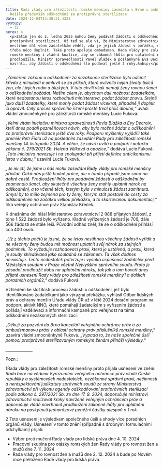 ```yaml
---
title: Rada vlády pro záležitosti romské menšiny zasedala v Brně u ombudsmana.
  Řešila především odškodnění za protiprávní sterilizace
date: 2024-12-04T14:30:21.432Z
vystupy:
  - tz
perex: >
  <p>Zatím jen do 2. ledna 2025 mohou ženy podávat žádosti o odškodnění za
  protiprávní sterilizaci. Už teď se ale ví, že Ministerstvo zdravotnictví
  nestihne dát všem žadatelkám vědět, zda je jejich žádost v pořádku, či zda je
  třeba něco doplnit. Také proto apeluje ombudsman, Rada vlády pro záležitosti
  romské menšiny i vládní koalice, aby se zákonná lhůta pro uplatnění nároku
  prodloužila. Ministr spravedlnosti Pavel Blažek a poslankyně Eva Decroix dnes
  navrhli, aby žádosti o odškodnění šlo podávat ještě 2 roky.&nbsp;</p>
---
```

<p>&bdquo;<em>Záměrem zákona o odškodnění za nezákonné sterilizace bylo odčinit křivdu z minulosti a omluvit se za příkoří, které ovlivnilo nejen životy tisíců žen, ale i jejich rodin a blízkých. V tuto chvíli však nemají ženy rovnou šanci o odškodnění požádat. Naším cílem je, abychom dali možnost žadatelkám, které nedostanou letos rozhodnutí ministerstva, podat žádost znovu. Stejně jako další žadatelky, které mohly podat žádost vícekrát, případně ji doplnit či opravit. Celý proces správního řízení prostě trval příliš dlouho,</em>&ldquo; uvádí vládní zmocněnkyně pro záležitosti romské menšiny Lucie Fuková.</p>

<p>&bdquo;<em>Velmi vítám iniciativu ministra spravedlnosti Pavla Blažka a Evy Decroix, kteří dnes podali pozměňovací návrh, aby bylo možné žádat o odškodnění za protiprávní sterilizace ještě dva roky. Podporu myšlenky vyjádřil také premiér Petr Fiala už na posledním zasedání Rady pro záležitosti romské menšiny 14. listopadu 2024. A věřím, že návrh uvítá a podpoří i autorka zákona č. 279/2021 Sb. Helena Válková a opozice,</em>&ldquo; dodává Lucie Fuková. &bdquo;<em>Tato iniciativa navazuje i na spolupráci při přijetí definice anticikanismu letos v dubnu,</em>&ldquo; uzavírá Lucie Fuková.&nbsp;</p>

<p><em>&bdquo;Je mi ctí, že jsme u nás mohli zasedání Rady vlády pro romské menšiny přivítat. Čeká nás ještě hodně práce, ale v tomto případě jsme snad na dobré cestě. Prodloužení lhůty pro podávání žádostí o odškodnění by znamenalo šanci, aby skutečně všechny ženy mohly uplatnit nárok na odškodnění, a to včetně těch, kterým byla v minulosti žádost zamítnuta. Smysl by to mělo zejména pro ty ženy, kterým stát postavil do cesty za odškodněním na začátku velkou překážku, a to skartovanou dokumentaci,&ldquo; </em>říká veřejný ochránce práv Stanislav Křeček.</p>

<p>K dnešnímu dni hlásí Ministerstvo zdravotnictví 2 088 přijatých žádostí, z toho 1 522 žádostí bylo vyřízeno. Kladně vyřízených žádostí je 706, dále 566 žádostí se stále řeší. Původní odhad zněl, že se o odškodnění přihlásí cca 400 osob.</p>

<p>&bdquo;<em>Už z těchto počtů je jasné, že se letos nestihnou všechny žádosti vyřídit a ne všechny ženy budou mít možnost uplatnit svůj nárok za stejných podmínek. To vyžaduje rozhodovací praxi, která je ustálená, a praxi, která je soudy shledávaná jako souladná se zákonem. Ta však dodnes neexistuje. Tento nedostatek potvrzuje i vysoká úspěšnost žadatelek před Městským soudem v Praze včetně Nejvyššího správního soudu. Proto je zásadní prodloužit dobu na uplatnění nároku, tak jak o tom hovoří dnes přijaté usnesení Rady vlády pro záležitosti romské menšiny1 a dalších poradních orgánů</em>2,&ldquo; dodává Fuková.</p>

<p>Vzhledem ke složitosti procesu žádosti o odškodnění, jež bylo identifikováno žadatelkami jako výrazná překážka, vyhlásil Odbor lidských práv a ochrany menšin Úřadu vlády ČR už v létě 2024 dotační program na podporu aktivit NNO, které pomáhají žadatelkám s&nbsp;vyřízením žádostí a pořádají vzdělávací a informační kampaně pro veřejnost na téma odškodnění nezákonných sterilizací.</p>

<p>&bdquo;<em>Děkuji za pozvání do Brna kanceláři veřejného ochránce práv a za ombudsmanovu práci v oblasti ochrany práv příslušníků romské menšiny</em>,&ldquo; uzavírá vládní zmocněnkyně Fuková. &bdquo;<em>Vypadá to, že naše společné úsilí pomoci protiprávně sterilizovaným romským ženám přináší výsledky.</em>&ldquo;&nbsp;&nbsp;</p>

<p>______________</p>

<p>Pozn.:</p>

<p>1Rada vlády pro záležitosti romské menšiny proto přijala usnesení ve znění: <em>Rada bere na vědomí Vyrozumění veřejného ochránce práv vládě České republiky o systémových nedostatcích, nezákonné správní praxi, nečinnosti a nerespektování judikatury správních soudů ze strany Ministerstva zdravotnictví při výkonu agendy odškodňování protiprávních sterilizací podle zákona č. 297/2021 Sb. ze dne 17. 9. 2024, doporučuje ministrovi zdravotnictví realizovat kroky navržené veřejným ochráncem práv a doporučuje vládě navrhnout prodloužení zákonné lhůty pro uplatnění nároku na poskytnutí jednorázové peněžní částky alespoň o 1 rok.</em></p>

<p>2 Toto usnesení je výsledkem společného úsilí a shody více poradních orgánů vlády. Usnesení v&nbsp;tomto znění (případně s&nbsp;drobnými formulačními odchylkami) přijali:</p>

<ul>
	<li>Výbor proti mučení Rady vlády pro lidská práva dne 4. 10. 2024</li>
	<li>Pracovní skupina pro otázky romských žen Rady vlády pro rovnost žen a mužů dne 7. 11. 2024</li>
	<li>Rada vlády pro rovnost žen a mužů dne 2. 12. 2024 a bude po Novém roce přeloženo Radě vlády pro lidská práva.</li>
</ul>

<p>&nbsp;</p>

<p>&nbsp;</p>
